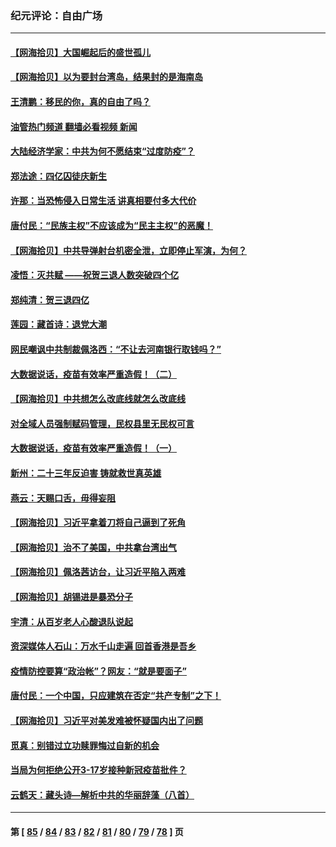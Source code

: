 ### 纪元评论：自由广场
---
#### [【网海拾贝】大国崛起后的盛世孤儿](../../pages/nsc993/n13799372.md?08110330) 
#### [【网海拾贝】以为要封台湾岛，结果封的是海南岛](../../pages/nsc993/n13798660.md?08110330) 
#### [王清鹏：移民的你，真的自由了吗？](../../pages/nsc993/n13798677.md?08110330) 
#### [油管热门频道 翻墙必看视频 新闻](ok?08110330)
#### [大陆经济学家：中共为何不愿结束“过度防疫”？](../../pages/nsc993/n13798649.md?08110330) 
#### [郑法途：四亿囚徒庆新生](../../pages/nsc993/n13798448.md?08110330) 
#### [许那：当恐怖侵入日常生活 讲真相要付多大代价](../../pages/nsc993/n13798299.md?08110330) 
#### [唐付民：“民族主权”不应该成为“民主主权”的恶魔！](../../pages/nsc993/n13798069.md?08110330) 
#### [【网海拾贝】中共导弹射台机密全泄，立即停止军演，为何？](../../pages/nsc993/n13798031.md?08110330) 
#### [凌悟：灭共赋 ——祝贺三退人数突破四个亿](../../pages/nsc993/n13797331.md?08110330) 
#### [郑纯清：贺三退四亿](../../pages/nsc993/n13797364.md?08110330) 
#### [莲园：藏首诗：退党大潮](../../pages/nsc993/n13797328.md?08110330) 
#### [网民嘲讽中共制裁佩洛西：“不让去河南银行取钱吗？”](../../pages/nsc993/n13797313.md?08110330) 
#### [大数据说话，疫苗有效率严重造假！（二）](../../pages/nsc993/n13797139.md?08110330) 
#### [【网海拾贝】中共想怎么改底线就怎么改底线](../../pages/nsc993/n13796911.md?08110330) 
#### [对全域人员强制赋码管理，民权县里无民权可言](../../pages/nsc993/n13796640.md?08110330) 
#### [大数据说话，疫苗有效率严重造假！（一）](../../pages/nsc993/n13796318.md?08110330) 
#### [新州：二十三年反迫害 铸就救世真英雄](../../pages/nsc993/n13796295.md?08110330) 
#### [燕云：天赐口舌，毋得妄阻](../../pages/nsc993/n13796291.md?08110330) 
#### [【网海拾贝】习近平拿着刀将自己逼到了死角](../../pages/nsc993/n13796240.md?08110330) 
#### [【网海拾贝】治不了美国，中共拿台湾出气](../../pages/nsc993/n13795333.md?08110330) 
#### [【网海拾贝】佩洛茜访台，让习近平陷入两难](../../pages/nsc993/n13794584.md?08110330) 
#### [【网海拾贝】胡锡进是暴恐分子](../../pages/nsc993/n13793871.md?08110330) 
#### [宇清：从百岁老人心酸退队说起](../../pages/nsc993/n13793811.md?08110330) 
#### [资深媒体人石山：万水千山走遍 回首香港是吾乡](../../pages/nsc993/n13793455.md?08110330) 
#### [疫情防控要算“政治帐”？网友：“就是要面子”](../../pages/nsc993/n13793078.md?08110330) 
#### [唐付民：一个中国，只应建筑在否定“共产专制”之下！](../../pages/nsc993/n13793104.md?08110330) 
#### [【网海拾贝】习近平对美发难被怀疑国内出了问题](../../pages/nsc993/n13792623.md?08110330) 
#### [觅真：别错过立功赎罪悔过自新的机会](../../pages/nsc993/n13792611.md?08110330) 
#### [当局为何拒绝公开3-17岁接种新冠疫苗批件？](../../pages/nsc993/n13792608.md?08110330) 
#### [云鹤天：藏头诗—解析中共的华丽辞藻（八首）](../../pages/nsc993/n13792599.md?08110330) 

---
#### 第 [ [85](./85.md?08110330) / [84](./84.md?08110330) / [83](./83.md?08110330) / [82](./82.md?08110330) / [81](./81.md?08110330) / [80](./80.md?08110330) / [79](./79.md?08110330) / [78](./78.md?08110330) ] 页
